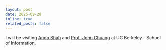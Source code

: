 ```yaml
---
layout: post
date: 2025-09-28
inline: true
related_posts: false
---
```


I will be visiting [Ando Shah](https://ando.xyz/) and [Prof. John Chuang](https://www.ischool.berkeley.edu/people/john-chuang) at UC Berkeley - School of Information. 
